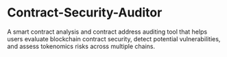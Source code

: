 # Contract-Security-Auditor
A smart contract analysis and contract address auditing tool that helps users evaluate blockchain contract security, detect potential vulnerabilities, and assess tokenomics risks across multiple chains.
